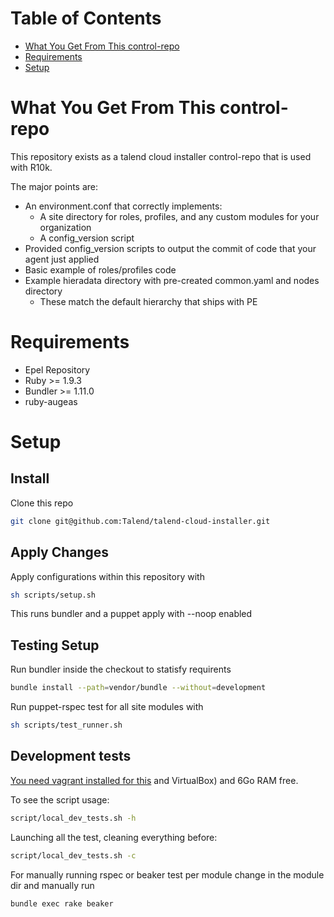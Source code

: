 Table of Contents
=================

  * [What You Get From This control\-repo](#what-you-get-from-this-control-repo)
  * [Requirements](#requirements)
  * [Setup](#setup)


# What You Get From This control-repo

This repository exists as a talend cloud installer control-repo that is used with R10k.

The major points are:
 - An environment.conf that correctly implements:
   - A site directory for roles, profiles, and any custom modules for your organization
   - A config_version script
 - Provided config_version scripts to output the commit of code that your agent just applied
 - Basic example of roles/profiles code
 - Example hieradata directory with pre-created common.yaml and nodes directory
   - These match the default hierarchy that ships with PE

# Requirements
  - Epel Repository
  - Ruby >= 1.9.3
  - Bundler >= 1.11.0
  - ruby-augeas
# Setup
## Install
Clone this repo
``` bash
git clone git@github.com:Talend/talend-cloud-installer.git
```

## Apply Changes
Apply configurations within this repository with
``` bash
sh scripts/setup.sh
```
This runs bundler and a puppet apply with --noop enabled

## Testing Setup
Run bundler inside the checkout to statisfy requirents
``` bash
bundle install --path=vendor/bundle --without=development
```
Run puppet-rspec test for all site modules with
``` bash
sh scripts/test_runner.sh
```

## Development tests
[You need vagrant installed for this](https://www.vagrantup.com/downloads.html) and VirtualBox) and 6Go RAM free.

To see the script usage:

``` bash
script/local_dev_tests.sh -h
```

Launching all the test, cleaning everything before:

``` bash
script/local_dev_tests.sh -c
```


For manually running rspec or beaker test per module change in the module dir and manually run
 ``` bash
 bundle exec rake beaker
 ```



